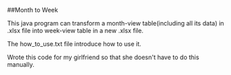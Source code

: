 ##Month to Week

This java program can transform a month-view table(including all its data) in .xlsx file into week-view table in a new .xlsx file.

The how_to_use.txt file introduce how to use it.
 
Wrote this code for my girlfriend so that she doesn't have to do this manually.
